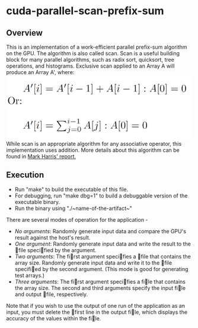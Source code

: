 # cuda-parallel-scan-prefix-sum

## Overview

This is an implementation of a work-efficient parallel prefix-sum algorithm on the GPU. The algorithm is also
called scan. Scan is a useful building block for many parallel algorithms, such as radix sort, quicksort, tree
operations, and histograms. Exclusive scan applied to an Array A will produce an Array A', where:
![math](math.JPG)
While scan is an appropriate algorithm for any associative operator, this implementation uses addition.
More details about this algorithm can be found in [Mark Harris' report.](https://www.mimuw.edu.pl/~ps209291/kgkp/slides/scan.pdf)

## Execution

* Run "make" to build the executable of this file.
* For debugging, run "make dbg=1" to build a debuggable version of the executable binary.
* Run the binary using "./~name-of-the-artifact~"

There are several modes of operation for the application -

* *No arguments*: Randomly generate input data and compare the GPU's
result against the host's result.
* *One argument*: Randomly generate input data and write the result to the
file specified by the argument.
* *Two arguments*: The first argument specifies a file that contains the array
size. Randomly generate input data and write it to the file specified by
the second argument. (This mode is good for generating test arrays.)
* *Three arguments*: The first argument specifies a file that contains the
array size. The second and third arguments specify the input file and
output file, respectively.

Note that if you wish to use the output of one run of the application as an input,
you must delete the first line in the output file, which displays the accuracy of
the values within the file.
